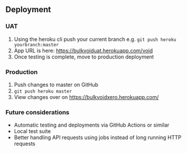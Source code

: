 ## Deployment

### UAT

1. Using the heroku cli push your current branch e.g. `git push heroku yourbranch:master`
2. App URL is here: https://bulkvoiduat.herokuapp.com/void
3. Once testing is complete, move to production deployment

### Production

1. Push changes to master on GitHub
2. `git push heroku master`
3. View changes over on https://bulkvoidxero.herokuapp.com/

### Future considerations

- Automatic testing and deployments via GitHub Actions or similar
- Local test suite
- Better handling API requests using jobs instead of long running HTTP requests
